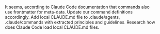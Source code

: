 It seems, according to Claude Code documentation that commands also use frontmatter for meta-data. Update our command definitions accordingly.
Add local CLAUDE.md file to .claude/agents, .claude/commands with extracted principles and guidelines. Research
how does Claude Code load local CLAUDE.md files.
